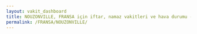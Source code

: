 ```yaml
---
layout: vakit_dashboard
title: NOUZONVILLE, FRANSA için iftar, namaz vakitleri ve hava durumu - ilçe/eyalet seç
permalink: /FRANSA/NOUZONVILLE/
---
```


<script type="text/javascript">
  var GLOBAL_COUNTRY = 'FRANSA';
  var GLOBAL_CITY = 'NOUZONVILLE';
  var GLOBAL_STATE = '';
  var lat = 72;
  var lon = 21;
</script>
